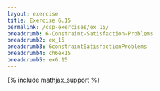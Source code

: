 ```yaml
---
layout: exercise
title: Exercise 6.15
permalink: /csp-exercises/ex_15/
breadcrumb: 6-Constraint-Satisfaction-Problems
breadcrumb2: ex_15
breadcrumb3: 6constraintSatisfactionProblems
breadcrumb4: ch6ex15
breadcrumb5: ex6.15
---
```


{% include mathjax_support %}

